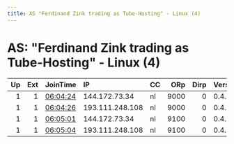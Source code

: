 ```yaml
---
title: AS "Ferdinand Zink trading as Tube-Hosting" - Linux (4)
---
```


# AS: "Ferdinand Zink trading as Tube-Hosting" - Linux (4)

|   Up |   Ext | JoinTime                                                                                              | IP              | CC   |   ORp |   Dirp | Version   | Contact           | Nickname         |   eFamMembers |
|-----:|------:|:------------------------------------------------------------------------------------------------------|:----------------|:-----|------:|-------:|:----------|:------------------|:-----------------|--------------:|
|    1 |     1 | [06:04:24](https://nusenu.github.io/OrNetStats/w/relay/340C59540249D14DFE547793C08708B0986CAF66.html) | 144.172.73.34   | nl   |  9000 |      0 | 0.4.7.7   | concept@proton.me | conceptexitrelay |             4 |
|    1 |     1 | [06:04:26](https://nusenu.github.io/OrNetStats/w/relay/2B81D3BB563A4734C3805521442610E56F87A942.html) | 193.111.248.108 | nl   |  9000 |      0 | 0.4.7.7   | concept@proton.me | conceptexitrelay |             4 |
|    1 |     1 | [06:05:01](https://nusenu.github.io/OrNetStats/w/relay/2B290BF1640EB0A8A7B6397BB69C82489B5DB8E6.html) | 144.172.73.34   | nl   |  9100 |      0 | 0.4.7.7   | concept@proton.me | conceptexitrelay |             4 |
|    1 |     1 | [06:05:04](https://nusenu.github.io/OrNetStats/w/relay/EA0834D4E2CDAC1F8F85C538BB25933468F7D085.html) | 193.111.248.108 | nl   |  9100 |      0 | 0.4.7.7   | concept@proton.me | conceptexitrelay |             4 |
